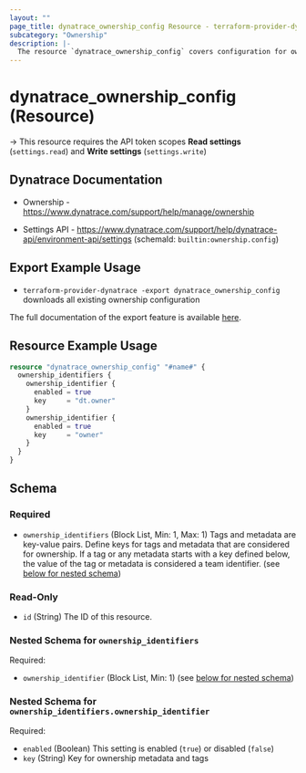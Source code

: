 ```yaml
---
layout: ""
page_title: dynatrace_ownership_config Resource - terraform-provider-dynatrace"
subcategory: "Ownership"
description: |-
  The resource `dynatrace_ownership_config` covers configuration for ownership
---
```


# dynatrace_ownership_config (Resource)

-> This resource requires the API token scopes **Read settings** (`settings.read`) and **Write settings** (`settings.write`)

## Dynatrace Documentation

- Ownership - https://www.dynatrace.com/support/help/manage/ownership

- Settings API - https://www.dynatrace.com/support/help/dynatrace-api/environment-api/settings (schemaId: `builtin:ownership.config`)

## Export Example Usage

- `terraform-provider-dynatrace -export dynatrace_ownership_config` downloads all existing ownership configuration

The full documentation of the export feature is available [here](https://registry.terraform.io/providers/dynatrace-oss/dynatrace/latest/docs/guides/export-v2).

## Resource Example Usage

```terraform
resource "dynatrace_ownership_config" "#name#" {
  ownership_identifiers {
    ownership_identifier {
      enabled = true
      key     = "dt.owner"
    }
    ownership_identifier {
      enabled = true
      key     = "owner"
    }
  }
}
```

<!-- schema generated by tfplugindocs -->
## Schema

### Required

- `ownership_identifiers` (Block List, Min: 1, Max: 1) Tags and metadata are key-value pairs. Define keys for tags and metadata that are considered for ownership. If a tag or any metadata starts with a key defined below, the value of the tag or metadata is considered a team identifier. (see [below for nested schema](#nestedblock--ownership_identifiers))

### Read-Only

- `id` (String) The ID of this resource.

<a id="nestedblock--ownership_identifiers"></a>
### Nested Schema for `ownership_identifiers`

Required:

- `ownership_identifier` (Block List, Min: 1) (see [below for nested schema](#nestedblock--ownership_identifiers--ownership_identifier))

<a id="nestedblock--ownership_identifiers--ownership_identifier"></a>
### Nested Schema for `ownership_identifiers.ownership_identifier`

Required:

- `enabled` (Boolean) This setting is enabled (`true`) or disabled (`false`)
- `key` (String) Key for ownership metadata and tags
 